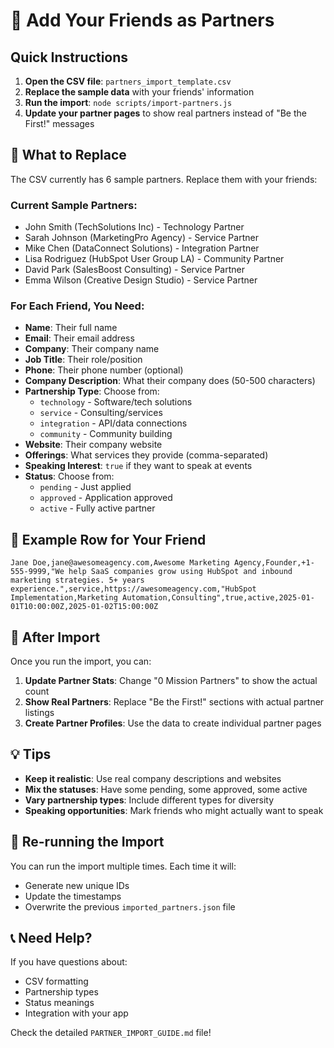 # 👥 Add Your Friends as Partners

## Quick Instructions

1. **Open the CSV file**: `partners_import_template.csv`
2. **Replace the sample data** with your friends' information
3. **Run the import**: `node scripts/import-partners.js`
4. **Update your partner pages** to show real partners instead of "Be the First!" messages

## 📝 What to Replace

The CSV currently has 6 sample partners. Replace them with your friends:

### Current Sample Partners:
- John Smith (TechSolutions Inc) - Technology Partner
- Sarah Johnson (MarketingPro Agency) - Service Partner  
- Mike Chen (DataConnect Solutions) - Integration Partner
- Lisa Rodriguez (HubSpot User Group LA) - Community Partner
- David Park (SalesBoost Consulting) - Service Partner
- Emma Wilson (Creative Design Studio) - Service Partner

### For Each Friend, You Need:
- **Name**: Their full name
- **Email**: Their email address
- **Company**: Their company name
- **Job Title**: Their role/position
- **Phone**: Their phone number (optional)
- **Company Description**: What their company does (50-500 characters)
- **Partnership Type**: Choose from:
  - `technology` - Software/tech solutions
  - `service` - Consulting/services
  - `integration` - API/data connections
  - `community` - Community building
- **Website**: Their company website
- **Offerings**: What services they provide (comma-separated)
- **Speaking Interest**: `true` if they want to speak at events
- **Status**: Choose from:
  - `pending` - Just applied
  - `approved` - Application approved
  - `active` - Fully active partner

## 🎯 Example Row for Your Friend

```csv
Jane Doe,jane@awesomeagency.com,Awesome Marketing Agency,Founder,+1-555-9999,"We help SaaS companies grow using HubSpot and inbound marketing strategies. 5+ years experience.",service,https://awesomeagency.com,"HubSpot Implementation,Marketing Automation,Consulting",true,active,2025-01-01T10:00:00Z,2025-01-02T15:00:00Z
```

## 🚀 After Import

Once you run the import, you can:

1. **Update Partner Stats**: Change "0 Mission Partners" to show the actual count
2. **Show Real Partners**: Replace "Be the First!" sections with actual partner listings
3. **Create Partner Profiles**: Use the data to create individual partner pages

## 💡 Tips

- **Keep it realistic**: Use real company descriptions and websites
- **Mix the statuses**: Have some pending, some approved, some active
- **Vary partnership types**: Include different types for diversity
- **Speaking opportunities**: Mark friends who might actually want to speak

## 🔄 Re-running the Import

You can run the import multiple times. Each time it will:
- Generate new unique IDs
- Update the timestamps
- Overwrite the previous `imported_partners.json` file

## 📞 Need Help?

If you have questions about:
- CSV formatting
- Partnership types
- Status meanings
- Integration with your app

Check the detailed `PARTNER_IMPORT_GUIDE.md` file!
